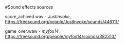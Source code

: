 #Sound effects sources

score_achived.wav - *JustInvoke*,  https://freesound.org/people/JustInvoke/sounds/446111/

game_over.waw - *myfox14*, https://freesound.org/people/myfox14/sounds/382310/
